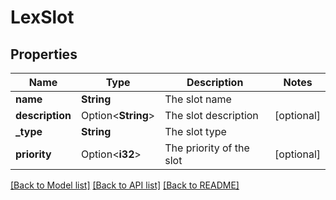 # LexSlot

## Properties

Name | Type | Description | Notes
------------ | ------------- | ------------- | -------------
**name** | **String** | The slot name | 
**description** | Option<**String**> | The slot description | [optional]
**_type** | **String** | The slot type | 
**priority** | Option<**i32**> | The priority of the slot | [optional]

[[Back to Model list]](../README.md#documentation-for-models) [[Back to API list]](../README.md#documentation-for-api-endpoints) [[Back to README]](../README.md)


